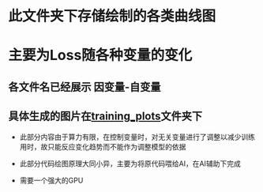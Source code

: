 # 此文件夹下存储绘制的各类曲线图
# 主要为Loss随各种变量的变化
## 各文件名已经展示 因变量-自变量
## 具体生成的图片在[training_plots](training_plots)文件夹下

* 此部分内容由于算力有限，在控制变量时，对无关变量进行了调整以减少训练用时，故只能反应变化趋势而不能作为调整模型的依据

* 此部分代码绘图原理大同小异，主要为将原代码喂给AI，在AI辅助下完成

* 需要一个强大的GPU